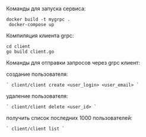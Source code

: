 Команды для запуска сервиса:

  ` docker build -t mygrpc . ` \
  `  docker-compose up `

Компиляция клиента grpc:
  
   ` cd client ` \
   ` go build client.go `

Команды для отправки запросов через grpc клиент:

   создание пользователя:
  
    ` client/client create <user_login> <user_email> `

  удаление пользователя:
  
    ` client/client delete <user_id> `
  
  получить список последних 1000 пользователей:
  
    ` client/client list `
